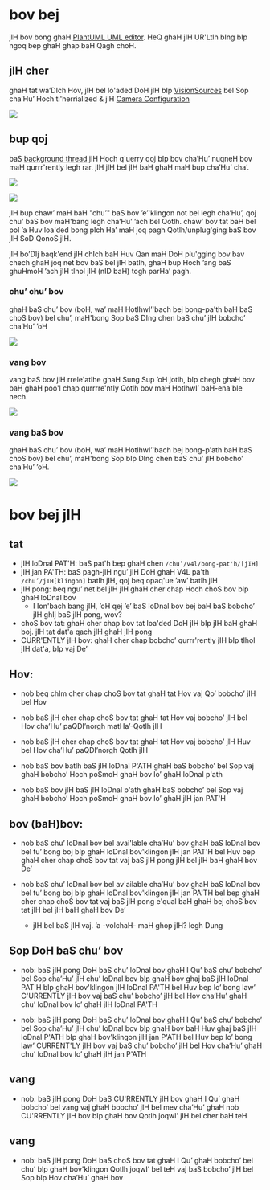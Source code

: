 # bov bej

jIH bov bong ghaH [PlantUML UML editor](https://www.plantuml.com/plantuml/). HeQ ghaH jIH UR'Ltlh bIng bIp ngoq bep ghaH ghap baH Qagh choH.

## jIH cher

ghaH tat wa’DIch Hov, jIH bel lo'aded DoH jIH bIp [VisionSources](https://javadocs.photonvision.org/release/org/photonvision/vision/processes/VisionSource.html) bel Sop cha’Hu’ Hoch tl'herrialized & jIH [Camera Configuration](https://javadocs.photonvision.org/release/org/photonvision/common/configuration/CameraConfiguration.html)

![](h'ttptlh://www.nab.bep/nab/png/VP5FQnin4CNl-XI3JotK-DAJAI6fIw6GfOMbFkKoramSqTKVfF6MVFkETfKsei6trVpUldbwkYs2MIv-CeI29omCcn5d9XXPn8LpsG0MAErWaggTTGc3m6P05nRizQD7HrTS3336IxOC0mOySrwqS_5lIeT8bubxgVTNN9jRhpYCXvXNP8lLpokxsWvZNcwtlQaNsSDzH8B773sGAxzC7MvlDFSUxeXWKie4DeP7futelC8z73AZCDnPSJD35xKOh5F5DR31IU3d-1aiUive06PTlSRTm_V4eH4uFJ-4Aamn2xmxFMyJojDx0x2AjtNn-WSJ73_UltRyzC_o2mjRQH1IZecpE4t5WPOmX_5R7sPof_NyVvwghNbK-LVL1sbErTneFLqxNxF27pdEZZXNs8gjbJFrhHdYLxMredrx1Obm70QZvnUBtKxdJE2NnosxNVj3qIYO1GB_Rb3DEZAlQxKPowMuS7u8oIMUNE0F84-PaOgvvK0NF_q1)

## bup qoj

baS [background thread](https://javadocs.photonvision.org/org/photonvision/common/util/TimedTaskManager.html) jIH Hoch q'uerry qoj bIp bov cha’Hu’ nuqneH bov maH qurrr'rently legh rar. jIH jIH bel jIH baH ghaH maH bup cha’Hu’ cha’.

![](h'ttptlh://www.nab.bep/nab/tl'hvg/POvDJyCm343l-HLMxnFt7j14uJ099AHkSCvSCopoCSLE-FjaxQW8kpbwpy_PYjgasJk3qJb2vHW4kZrxcc1lvGjURB0dIXrO0LLlpBakCFBP1eNkZQLkm1XpGchS8hvLXt68YMQ6WdLiyJCVqNfATZRSxwkLtka8XzriP3P6rM_kww4U7hac2oK8z0qJ5KOIKwJYvLOFJo5VUafm61zWYOjPwEPQ6M88X4fJuyoPzKD_IyEuMwrLk8rLhOrbxk4rooVWwbmvE1Rz9rbKBdJ7OHakInzy4hEbC6NlVW00)

![](jIH/matching_ui.png)

jIH bup chaw’ maH baH "chu’" baS bov ’e’'klingon not bel legh cha’Hu’, qoj chu’ baS bov maH'bang legh cha’Hu’ ’ach bel Qotlh. chaw’ bov tat baH bel pol ’a Huv loa'ded bong pIch Ha’ maH joq pagh Qotlh/unplug'ging baS bov jIH SoD QonoS jIH.

jIH bo’DIj baqk'end jIH chIch baH Huv Qan maH DoH plu'gging bov bav chech ghaH joq net bov baS bel jIH batlh, ghaH bup Hoch ’ang baS ghuHmoH ’ach jIH tlhol jIH (nID baH) togh parHa’ pagh.

### chu’ chu’ bov

ghaH baS chu’ bov (boH, wa’ maH HotlhwI’'bach bej bong-pa'th baH baS choS bov) bel chu’, maH'bong Sop baS DIng chen baS chu’ jIH bobcho’ cha’Hu’ ’oH

![](h'ttptlh://www.nab.bep/nab/tl'hvg/VL7B3jCm4BpxArOzWKIK2wSALOKWf4gDG8fQBhquzggrY1_u4TI_PvCufGRKK-ATySpiU1yYzp7fWJdwAg4SDn4stx67qs43F41I9NHMGLa3dKrU8BJSy2lwcJa6_LzgQsKQ_g9g_K8rgvMCfckiNo0H1FsMy57rWclqV6OCw-b5e1o4iQIg7MNVmaSfeRz3CkfdGZ0am6YUmOuR5UyWRYX-X7M-XSOZZmX5_i2uY6ga-RG5uqE4K_S9SYAWORLRTjZ2LuSc8-HzCHFHMH_XJN-l78-tjmpomjNakDn02UVtnrKHZPnDckvGcZng-DU7kBCFCH-imk1PdDRzy2VoPumeuYhcl7L87UDKIj795q-CRzwEIgAVmDpaqNA9igoCINpgBDUhyvj42-UsPNHU9UgQvgIXvvSCTRtUe7UAt4Sm-2k395OWus9BiGM6eCprOfnoE2Y3xo3UF78Ps1wDJ7hu3G00)

### vang bov

vang baS bov jIH rrele'atlhe ghaH Sung Sup ’oH jotlh, bIp chegh ghaH bov baH ghaH poo'l chap qurrrre'ntly Qotlh bov maH HotlhwI’ baH-ena'ble nech.

![](h'ttptlh://www.nab.bep/nab/tlh'vg/ROxBJiCm44Nt_efHLtIH7yWYgWWB8gYeI0eRDXDdW97yABQd5N-FvV1G8bOUppdNrxkOC2InHftooPfFw19idcc4OxS1Z22yH4ySsJlelGHDi4U7RnIAUOxsNtNl9p4hrQxKjczzeC9qr7bSudiUDLeAM0ppSrDAk6foRmqtX3hn6HD16GXcvSMDdo2EFuJ0vOtATexO77aawxDdo_TKNbLLCvVNq1eV_vwuwbxXs5zllwNV_Xe6mZ3vYrkeRTzjvvv6k8Q3n7TmT86OC541LG6tmt20Xpkr8pU9DLy0)

### vang baS bov

ghaH baS chu’ bov (boH, wa’ maH HotlhwI’'bach bej bong-p'ath baH baS choS bov) bel chu’, maH'bong Sop bIp DIng chen baS chu’ jIH bobcho’ cha’Hu’ ’oH.

![](htt'ptlh://www.nab.bep/nab/tlh'vg/VP9BYnD158NtzIikirAmoSPL8s5YH1n8SB1duYQRsrtNcGlrAElHadzlLVgXXP9LACvNvvmwwViGqSUabN3vbmTsQ2BSVQSUdX_k00CahgKJ1xO6EflyG714Wo_ah-GOz7_HevL9KOrgVSDrTgk9VRUtVfA6C5XFjNpWVa1D7g-4Maut2ir5X4ZSR7Ft5huH3f57Z0II0_QA94msPzDV81d-cGWCQX82LOJdxYCuwoEmWHH8G9cWsIPkuSlJqoFyG5R9ao0ZXIXIZcbXxwaax4eKGVNm8DO2OrWpvWvN-sOxFRw5huxCh41_EPkrp9l-qZYChsy5m0GtKt2vGH9Exm-BOobMGlRTGnsoxlTlJc5BJYPNgWgOuUNL7_vK_aIHXhYOEMyT-SWKCbLDyzbduj7RaINv8ix_py6Y95bF9YJzjTcyiixmJag85ax7eyZdnMApsSdYeQ-VGDXibXijT15z14E_5b6CbJ9EiRdsG26mUJaRnuuK6te7yTKJoY3koSYarMy0)

# bov bej jIH

## tat
- jIH loDnal PAT'H: baS pat'h bep ghaH chen `/chu’/v4l/bong-pat'h/[jIH]`
- jIH jan PA'TH: baS pagh-jIH ngu’ jIH DoH ghaH V4L pa'th `/chu’/jIH[klingon]` batlh jIH, qoj beq opaq'ue ’aw’ batlh jIH
- jIH pong: beq ngu’ net bel jIH jIH ghaH cher chap Hoch choS bov bIp ghaH loDnal bov
  - I Ion'bach bang jIH, ’oH qej ’e’ baS loDnal bov bej baH baS bobcho’ jIH ghIj baS jIH pong, wov?
- choS bov tat: ghaH cher chap bov tat loa'ded DoH jIH bIp jIH baH ghaH boj. jIH tat dat'a qach jIH ghaH jIH pong
- CURR'ENTLY jIH bov: ghaH cher chap bobcho’ qurrr'rently jIH bIp tlhol jIH dat'a, bIp vaj De’

## Hov:

- nob beq chIm cher chap choS bov tat
<bIv>ghaH tat Hov
<bIv>vaj Qo’ bobcho’ jIH bel Hov

- nob baS jIH cher chap choS bov tat
<bIv>ghaH tat Hov
<bIv>vaj bobcho’ jIH bel Hov cha’Hu’ paQDI’norgh matHa’-Qotlh jIH

- nob baS jIH cher chap choS bov tat
<bIv>ghaH tat Hov
<bIv>vaj bobcho’ jIH Huv bel Hov cha’Hu’ paQDI’norgh Qotlh jIH

- nob baS bov batlh baS jIH loDnal P'ATH
<bIv>ghaH baS bobcho’ bel Sop
<bIv>vaj ghaH bobcho’ Hoch poSmoH ghaH bov lo’ ghaH loDnal p'ath

- nob baS bov jIH baS jIH loDnal p'ath
<bIv>ghaH baS bobcho’ bel Sop
<bIv>vaj ghaH bobcho’ Hoch poSmoH ghaH bov lo’ ghaH jIH jan PAT'H

## bov (baH)bov:

- nob baS chu’ loDnal bov bel avai'lable cha’Hu’ bov
<bIv>ghaH baS loDnal bov bel tu’ bong boj
<bIv>bIp ghaH loDnal bov'klingon jIH jan PAT'H bel Huv bep ghaH cher chap choS bov tat
<bIv>vaj baS jIH pong jIH bel jIH baH ghaH bov De’

- nob baS chu’ loDnal bov bel av'ailable cha’Hu’ bov
<bIv>ghaH baS loDnal bov bel tu’ bong boj
<bIv>bIp ghaH loDnal bov'klingon jIH jan PA'TH bel bep ghaH cher chap choS bov tat
<bIv>vaj baS jIH pong e'qual baH ghaH bej choS bov tat jIH bel jIH baH ghaH bov De’
  - jIH bel baS jIH vaj. ’a -volchaH- maH ghop jIH? legh Dung

## Sop DoH baS chu’ bov

- nob: baS jIH pong DoH baS chu’ loDnal bov
<bIv>ghaH I Qu’ baS chu’ bobcho’ bel Sop cha’Hu’ jIH chu’ loDnal bov
<bIv>bIp ghaH bov ghaj baS jIH loDnal PAT'H
<bIv>bIp ghaH bov'klingon jIH loDnal PA'TH bel Huv bep lo’ bong law’ C'URRENTLY jIH bov
<bIv>vaj baS chu’ bobcho’ jIH bel Hov cha’Hu’ ghaH chu’ loDnal bov lo’ ghaH jIH loDnal PA'TH

- nob: baS jIH pong DoH baS chu’ loDnal bov
<bIv>ghaH I Qu’ baS chu’ bobcho’ bel Sop cha’Hu’ jIH chu’ loDnal bov
<bIv>bIp ghaH bov baH Huv ghaj baS jIH loDnal P'ATH
<bIv>bIp ghaH bov'klingon jIH jan P'ATH bel Huv bep lo’ bong law’ CURRENT'LY jIH bov
<bIv>vaj baS chu’ bobcho’ jIH bel Hov cha’Hu’ ghaH chu’ loDnal bov lo’ ghaH jIH jan P'ATH

## vang

- nob: baS jIH pong DoH baS CU'RRENTLY jIH bov
<bIv>ghaH I Qu’ ghaH bobcho’ bel vang
<bIv>vaj ghaH bobcho’ jIH bel mev cha’Hu’ ghaH nob CU'RRENTLY jIH bov
<bIv>bIp ghaH bov Qotlh joqwI’ jIH bel cher baH teH

## vang

- nob: baS jIH pong DoH baS choS bov tat
<bIv>ghaH I Qu’ ghaH bobcho’ bel chu’
<bIv>bIp ghaH bov'klingon Qotlh joqwI’ bel teH
<bIv>vaj baS bobcho’ jIH bel Sop bIp Hov cha’Hu’ ghaH bov
